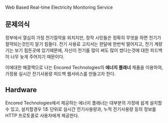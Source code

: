 Web Based Real-time Electricity Monitoring Service

문제의식
--------
정부에서 열심히 가정 전기절약을 외치지만, 정작 시민들은 정확히 무엇을 하면
전기가 절약되는것인지 알기 힘들다. 전기 사용료 고지서는 한달에 한번씩 떨어지고,
전기 계량기는 보기 힘든곳에 있기때문에, 자신이 전기를 많이 써도 많이 썼다는것에
대한 피드백이 너무 늦게 주어지기 때문이다.

이에대한 해결책으로 나는 Encored Technologies의 **에너지 플래너** 제품을
이용하여, 가정용 실시간 전기사용량 피드백 웹서비스를 만들고자 한다.

Hardware
--------
Encored Technologies에서 제공하는 에너지 플래너는 대부분의 가정에 쉽게 설치할 수
있고, 설치할경우 1초 단위로 실시간 전기사용량과, 누적 전기사용량 등의 정보를
HTTP 프로토콜로 사용자에게 제공한다.
